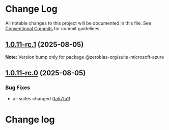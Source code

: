 # Change Log

All notable changes to this project will be documented in this file.
See [Conventional Commits](https://conventionalcommits.org) for commit guidelines.

## [1.0.11-rc.1](https://github.com/zerobias-org/suite/compare/@zerobias-org/suite-microsoft-azure@1.0.11-rc.0...@zerobias-org/suite-microsoft-azure@1.0.11-rc.1) (2025-08-05)

**Note:** Version bump only for package @zerobias-org/suite-microsoft-azure





## [1.0.11-rc.0](https://github.com/zerobias-org/suite/compare/@zerobias-org/suite-microsoft-azure@1.0.10...@zerobias-org/suite-microsoft-azure@1.0.11-rc.0) (2025-08-05)


### Bug Fixes

* all suites changed ([fa57fa1](https://github.com/zerobias-org/suite/commit/fa57fa1af7628003297df46b2d7740fe95bd2666))





# Change log

